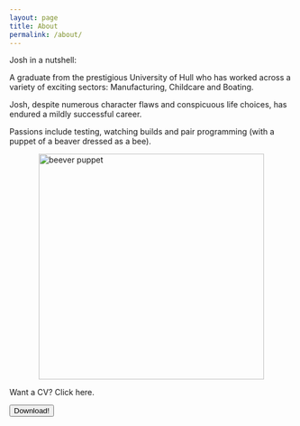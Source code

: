 ```yaml
---
layout: page
title: About
permalink: /about/
---
```

Josh in a nutshell:

A graduate from the prestigious University of Hull who has worked across a variety of exciting sectors: Manufacturing, Childcare and Boating. 

Josh, despite numerous character flaws and conspicuous life choices, has endured a mildly successful career.

Passions include testing, watching builds and pair programming (with a puppet of a beaver dressed as a bee).

<img src="{{ site.baseurl }}/images/beeverView.jpg" alt="beever puppet" 
    style="width: 400px;
    display: block;
    margin-left: auto;
    margin-right: auto;"/>

Want a CV? Click here. 
<form method="get" action="/documents/JoshCV2020.pdf">
   <button type="submit">Download!</button>
</form>

